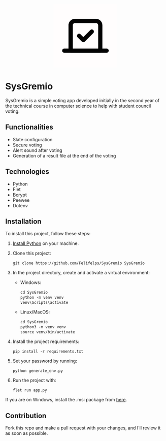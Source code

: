 <p align="center">
    <img src="/assets/icon.png" alt="Logo" width="200" height="200">
</p>

# SysGremio

SysGremio is a simple voting app developed initially in the second year of the technical course in computer science to help with student council voting.

## Functionalities

- Slate configuration
- Secure voting
- Alert sound after voting
- Generation of a result file at the end of the voting

## Technologies

- Python
- Flet
- Bcrypt
- Peewee
- Dotenv

## Installation

To install this project, follow these steps:

1. [Install Python](https://www.python.org/downloads/) on your machine.
2. Clone this project:

    ```shell
    git clone https://github.com/Felifelps/SysGremio SysGremio
    ```

3. In the project directory, create and activate a virtual environment:

    - Windows:

        ```shell
        cd SysGremio
        python -m venv venv
        venv\Scripts\activate
        ```

    - Linux/MacOS:

        ```shell
        cd SysGremio
        python3 -m venv venv
        source venv/bin/activate
        ```

4. Install the project requirements:

    ```shell
    pip install -r requirements.txt
    ```

5. Set your password by running:

    ```shell
    python generate_env.py
    ```

6. Run the project with:

    ```shell
    flet run app.py
    ```

If you are on Windows, install the .msi package from [here](https://github.com/Felifelps/SysGremio/releases/tag/windows).

## Contribution

Fork this repo and make a pull request with your changes, and I'll review it as soon as possible.
